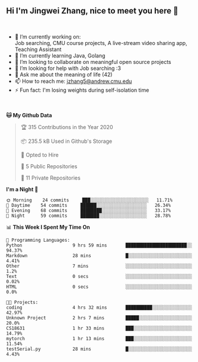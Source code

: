 Hi I'm Jingwei Zhang, nice to meet you here 👋
---
<br>


- 🔭 I’m currently working on: <br>
    Job searching, CMU course projects, A live-stream video sharing app, Teaching Assistant
- 🌱 I’m currently learning Java, Golang
- 👯 I’m looking to collaborate on meaningful open source projects
- 🤔 I’m looking for help with Job searching :3
- 💬 Ask me about the meaning of life (42)
- 📫 How to reach me: jzhang5@andrew.cmu.edu
- ⚡ Fun fact: I'm losing weights during self-isolation time
<br>


<!--START_SECTION:waka-->
**🐱 My Github Data** 

> 🏆 315 Contributions in the Year 2020
 > 
> 📦 235.5 kB Used in Github's Storage 
 > 
> 💼 Opted to Hire
 > 
> 📜 5 Public Repositories
 > 
> 🔑 11 Private Repositories 

**I'm a Night 🦉** 

```text
🌞 Morning    24 commits     ███░░░░░░░░░░░░░░░░░░░░░░   11.71% 
🌆 Daytime    54 commits     ██████░░░░░░░░░░░░░░░░░░░   26.34% 
🌃 Evening    68 commits     ████████░░░░░░░░░░░░░░░░░   33.17% 
🌙 Night      59 commits     ███████░░░░░░░░░░░░░░░░░░   28.78%

```


📊 **This Week I Spent My Time On** 

```text
💬 Programming Languages: 
Python                   9 hrs 59 mins       ███████████████████████░░   94.37% 
Markdown                 28 mins             █░░░░░░░░░░░░░░░░░░░░░░░░   4.41% 
Other                    7 mins              ░░░░░░░░░░░░░░░░░░░░░░░░░   1.2% 
Text                     0 secs              ░░░░░░░░░░░░░░░░░░░░░░░░░   0.02% 
HTML                     0 secs              ░░░░░░░░░░░░░░░░░░░░░░░░░   0.0%

🐱‍💻 Projects: 
coding                   4 hrs 32 mins       ██████████░░░░░░░░░░░░░░░   42.97% 
Unknown Project          2 hrs 7 mins        █████░░░░░░░░░░░░░░░░░░░░   20.0% 
CS18631                  1 hr 33 mins        ███░░░░░░░░░░░░░░░░░░░░░░   14.79% 
mytorch                  1 hr 13 mins        ███░░░░░░░░░░░░░░░░░░░░░░   11.54% 
testSerial.py            28 mins             █░░░░░░░░░░░░░░░░░░░░░░░░   4.43%

```


<!--END_SECTION:waka-->
